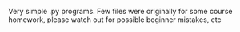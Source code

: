 Very simple .py programs. Few files were originally for some course homework, please watch out for possible beginner mistakes, etc
